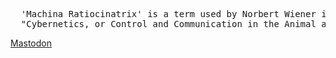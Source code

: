 <pre>
  'Machina Ratiocinatrix' is a term used by Norbert Wiener in the introduction to his book 
  "Cybernetics, or Control and Communication in the Animal and the Machine".
</pre>
<a rel="me" href="https://mastodon.social/@machina_ratiocinatrix">Mastodon</a>
